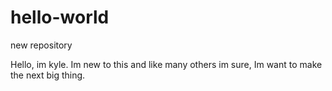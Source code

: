# hello-world
new repository

Hello, im kyle. Im new to this and like many others im sure, Im want to make the next big thing.
